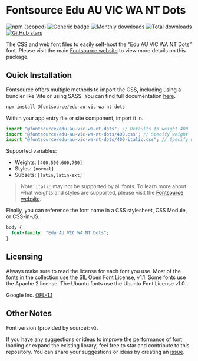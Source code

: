 # Fontsource Edu AU VIC WA NT Dots

[![npm (scoped)](https://img.shields.io/npm/v/@fontsource/edu-au-vic-wa-nt-dots?color=brightgreen)](https://www.npmjs.com/package/@fontsource/edu-au-vic-wa-nt-dots) [![Generic badge](https://img.shields.io/badge/fontsource-passing-brightgreen)](https://github.com/fontsource/fontsource) [![Monthly downloads](https://badgen.net/npm/dm/@fontsource/edu-au-vic-wa-nt-dots)](https://github.com/fontsource/fontsource) [![Total downloads](https://badgen.net/npm/dt/@fontsource/edu-au-vic-wa-nt-dots)](https://github.com/fontsource/fontsource) [![GitHub stars](https://img.shields.io/github/stars/fontsource/fontsource.svg?style=social&label=Star)](https://github.com/fontsource/fontsource/stargazers)

The CSS and web font files to easily self-host the “Edu AU VIC WA NT Dots” font. Please visit the main [Fontsource website](https://fontsource.org/fonts/edu-au-vic-wa-nt-dots) to view more details on this package.

## Quick Installation

Fontsource offers multiple methods to import the CSS, including using a bundler like Vite or using SASS. You can find full documentation [here](https://fontsource.org/docs/getting-started/introduction).

```javascript
npm install @fontsource/edu-au-vic-wa-nt-dots
```

Within your app entry file or site component, import it in.

```javascript
import "@fontsource/edu-au-vic-wa-nt-dots"; // Defaults to weight 400
import "@fontsource/edu-au-vic-wa-nt-dots/400.css"; // Specify weight
import "@fontsource/edu-au-vic-wa-nt-dots/400-italic.css"; // Specify weight and style
```

Supported variables:
- Weights: `[400,500,600,700]`
- Styles: `[normal]`
- Subsets: `[latin,latin-ext]`

> Note: `italic` may not be supported by all fonts. To learn more about what weights and styles are supported, please visit the [Fontsource website](https://fontsource.org/fonts/edu-au-vic-wa-nt-dots).

Finally, you can reference the font name in a CSS stylesheet, CSS Module, or CSS-in-JS.

```css
body {
  font-family: "Edu AU VIC WA NT Dots";
}
```

## Licensing
Always make sure to read the license for each font you use. Most of the fonts in the collection use the SIL Open Font License, v1.1. Some fonts use the Apache 2 license. The Ubuntu fonts use the Ubuntu Font License v1.0.

Google Inc.
[OFL-1.1](http://scripts.sil.org/OFL)

## Other Notes
Font version (provided by source): `v3`.

If you have any suggestions or ideas to improve the performance of font loading or expand the existing library, feel free to star and contribute to this repository. You can share your suggestions or ideas by creating an [issue](https://github.com/fontsource/fontsource/issues).